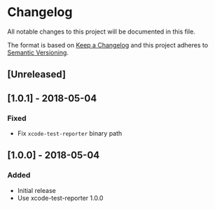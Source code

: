 # Changelog
All notable changes to this project will be documented in this file.

The format is based on [Keep a Changelog](http://keepachangelog.com/en/1.0.0/)
and this project adheres to [Semantic Versioning](http://semver.org/spec/v2.0.0.html).

## [Unreleased]

## [1.0.1] - 2018-05-04
### Fixed
- Fix `xcode-test-reporter` binary path

## [1.0.0] - 2018-05-04
### Added
- Initial release
- Use xcode-test-reporter 1.0.0
